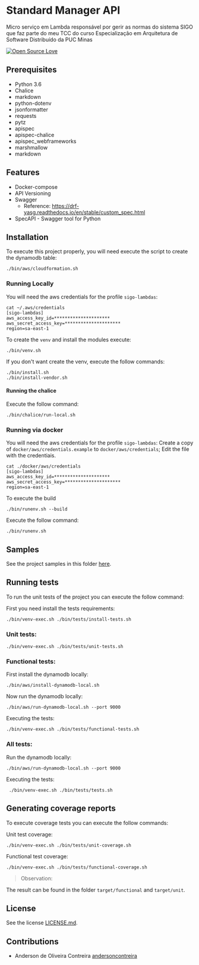 # Standard Manager API
Micro serviço em Lambda responsável por gerir as normas do sistema SIGO que faz parte do meu TCC do curso Especialização em Arquitetura de Software Distribuído da PUC Minas

<!-- badges -->
[![Open Source Love](https://badges.frapsoft.com/os/mit/mit.svg?v=102)]()

## Prerequisites
- Python 3.6
- Chalice
- markdown
- python-dotenv
- jsonformatter
- requests
- pytz
- apispec
- apispec-chalice
- apispec_webframeworks
- marshmallow
- markdown

## Features
- Docker-compose 
- API Versioning
- Swagger
  -  Reference: https://drf-yasg.readthedocs.io/en/stable/custom_spec.html
- SpecAPI - Swagger tool for Python  

## Installation
To execute this project properly, you will need execute the script to create the dynamodb table:
```
./bin/aws/cloudformation.sh
```

### Running Locally
You will need the aws credentials for the profile `sigo-lambdas`:
```
cat ~/.aws/credentials
[sigo-lambdas]
aws_access_key_id=*********************
aws_secret_access_key=*********************
region=sa-east-1
```


To create the `venv` and install the modules execute:
```
./bin/venv.sh
```
If you don't want create the venv, execute the follow commands:
```
./bin/install.sh
./bin/install-vendor.sh
```
#### Running the chalice
Execute the follow command:
```
./bin/chalice/run-local.sh
```
### Running via docker
You will need the aws credentials for the profile `sigo-lambdas`:
Create a copy of `docker/aws/credentials.example` to `docker/aws/credentials`;
Edit the file with the credentiais.
```
cat ./docker/aws/credentials
[sigo-lambdas]
aws_access_key_id=*********************
aws_secret_access_key=*********************
region=sa-east-1
```

To execute the build
```
./bin/runenv.sh --build
```

Execute the follow command:
```
./bin/runenv.sh
```

## Samples
See the project samples in this folder [here](samples).

## Running tests
To run the unit tests of the project you can execute the follow command:

First you need install the tests requirements:
 ```
 ./bin/venv-exec.sh ./bin/tests/install-tests.sh 
 ```

 
### Unit tests:
 ```
./bin/venv-exec.sh ./bin/tests/unit-tests.sh
 ``` 
### Functional tests:
First install the dynamodb locally:
```
./bin/aws/install-dynamodb-local.sh
```
Now run the dynamodb locally:
```
./bin/aws/run-dynamodb-local.sh --port 9000
```
Executing the tests:
 ```
./bin/venv-exec.sh ./bin/tests/functional-tests.sh
```

### All tests:
Run the dynamodb locally:
```
./bin/aws/run-dynamodb-local.sh --port 9000
``` 
Executing the tests:
```
 ./bin/venv-exec.sh ./bin/tests/tests.sh 
 ```

## Generating coverage reports
To execute coverage tests you can execute the follow commands:

Unit test coverage:
``` 
./bin/venv-exec.sh ./bin/tests/unit-coverage.sh
``` 
Functional test coverage:

``` 
./bin/venv-exec.sh ./bin/tests/functional-coverage.sh
``` 
> Observation:

The result can be found in the folder `target/functional` and `target/unit`.


## License
See the license [LICENSE.md](LICENSE.md).

## Contributions
* Anderson de Oliveira Contreira [andersoncontreira](https://github.com/andersoncontreira)
